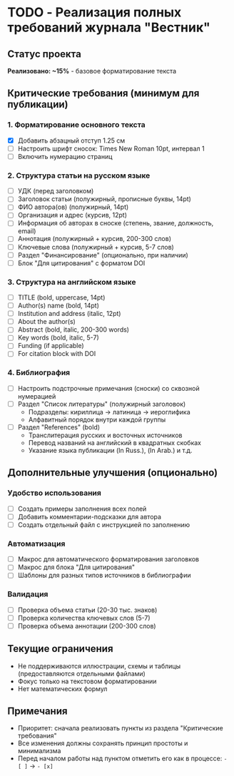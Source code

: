 # TODO - Реализация полных требований журнала "Вестник"

## Статус проекта
**Реализовано: ~15%** - базовое форматирование текста

## Критические требования (минимум для публикации)

### 1. Форматирование основного текста
- [x] Добавить абзацный отступ 1.25 см
- [ ] Настроить шрифт сносок: Times New Roman 10pt, интервал 1
- [ ] Включить нумерацию страниц

### 2. Структура статьи на русском языке
- [ ] УДК (перед заголовком)
- [ ] Заголовок статьи (полужирный, прописные буквы, 14pt)
- [ ] ФИО автора(ов) (полужирный, 14pt)
- [ ] Организация и адрес (курсив, 12pt)
- [ ] Информация об авторах в сноске (степень, звание, должность, email)
- [ ] Аннотация (полужирный + курсив, 200-300 слов)
- [ ] Ключевые слова (полужирный + курсив, 5-7 слов)
- [ ] Раздел "Финансирование" (опционально, при наличии)
- [ ] Блок "Для цитирования" с форматом DOI

### 3. Структура на английском языке
- [ ] TITLE (bold, uppercase, 14pt)
- [ ] Author(s) name (bold, 14pt)
- [ ] Institution and address (italic, 12pt)
- [ ] About the author(s)
- [ ] Abstract (bold, italic, 200-300 words)
- [ ] Key words (bold, italic, 5-7)
- [ ] Funding (if applicable)
- [ ] For citation block with DOI

### 4. Библиография
- [ ] Настроить подстрочные примечания (сноски) со сквозной нумерацией
- [ ] Раздел "Список литературы" (полужирный заголовок)
  - Подразделы: кириллица → латиница → иероглифика
  - Алфавитный порядок внутри каждой группы
- [ ] Раздел "References" (bold)
  - Транслитерация русских и восточных источников
  - Перевод названий на английский в квадратных скобках
  - Указание языка публикации (In Russ.), (In Arab.) и т.д.

## Дополнительные улучшения (опционально)

### Удобство использования
- [ ] Создать примеры заполнения всех полей
- [ ] Добавить комментарии-подсказки для автора
- [ ] Создать отдельный файл с инструкцией по заполнению

### Автоматизация
- [ ] Макрос для автоматического форматирования заголовков
- [ ] Макрос для блока "Для цитирования"
- [ ] Шаблоны для разных типов источников в библиографии

### Валидация
- [ ] Проверка объема статьи (20-30 тыс. знаков)
- [ ] Проверка количества ключевых слов (5-7)
- [ ] Проверка объема аннотации (200-300 слов)

## Текущие ограничения
- Не поддерживаются иллюстрации, схемы и таблицы (предоставляются отдельными файлами)
- Фокус только на текстовом форматировании
- Нет математических формул

## Примечания
- Приоритет: сначала реализовать пункты из раздела "Критические требования"
- Все изменения должны сохранять принцип простоты и минимализма
- Перед началом работы над пунктом отметить его как в процессе: `- [ ]` → `- [x]`
